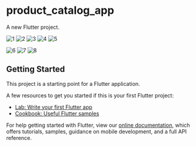 # product_catalog_app

A new Flutter project.

![1](https://user-images.githubusercontent.com/65422209/163718471-b6c57a15-a5d6-4e8f-9e4f-77f9d89c55af.png)
![2](https://user-images.githubusercontent.com/65422209/163718527-652d5be6-3f6b-4a46-93ba-1003a2ac8f48.png)
![3](https://user-images.githubusercontent.com/65422209/163718531-867080ed-ae12-48f6-8e1c-2ff899d822b7.png)
![4](https://user-images.githubusercontent.com/65422209/163718533-a8529cab-47eb-4d00-a3b5-825eafaa1a3c.png)
![5](https://user-images.githubusercontent.com/65422209/163718538-954d617c-3185-4090-bb2a-a8226b00a7eb.png)

![6](https://user-images.githubusercontent.com/65422209/163718541-4b21050a-164d-4c8d-8b49-9d48d5e0a4b4.png)
![7](https://user-images.githubusercontent.com/65422209/163718595-f604663f-6241-46fb-8ace-470575d99f97.png)
![8](https://user-images.githubusercontent.com/65422209/163718607-3e5785e7-552b-4f62-bbaf-b957db461a02.png)





## Getting Started

This project is a starting point for a Flutter application.

A few resources to get you started if this is your first Flutter project:

- [Lab: Write your first Flutter app](https://flutter.dev/docs/get-started/codelab)
- [Cookbook: Useful Flutter samples](https://flutter.dev/docs/cookbook)

For help getting started with Flutter, view our
[online documentation](https://flutter.dev/docs), which offers tutorials,
samples, guidance on mobile development, and a full API reference.

